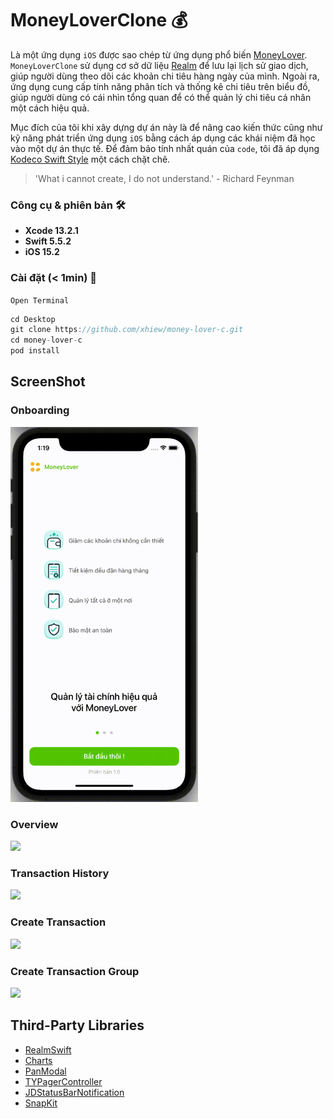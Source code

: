 # MoneyLoverClone 💰

Là một ứng dụng `iOS` được sao chép từ ứng dụng phổ biến [MoneyLover](https://moneylover.me/vi/). `MoneyLoverClone` sử dụng cơ sở dữ liệu [Realm](https://github.com/realm/realm-swift) để lưu lại lịch sử giao dịch, giúp người dùng theo dõi các khoản chi tiêu hàng ngày của mình. Ngoài ra, ứng dụng cung cấp tính năng phân tích và thống kê chi tiêu trên biểu đồ, giúp người dùng có cái nhìn tổng quan để có thể quản lý chi tiêu cá nhân một cách hiệu quả.

Mục đích của tôi khi xây dựng dự án này là để nâng cao kiến thức cũng như kỹ năng phát triển ứng dụng `iOS` bằng cách áp dụng các khái niệm đã học vào một dự án thực tế. Để đảm bảo tính nhất quán của `code`, tôi đã áp dụng [Kodeco Swift Style](https://github.com/xhiew/swift-style-guide-vi) một cách chặt chẽ.

> 'What i cannot create, I do not understand.' - Richard Feynman

### Công cụ & phiên bản 🛠

- **Xcode 13.2.1**
- **Swift 5.5.2**
- **iOS 15.2**

### Cài đặt (< 1min) 📲

`Open Terminal`

```swift
cd Desktop
git clone https://github.com/xhiew/money-lover-c.git
cd money-lover-c
pod install
```
## ScreenShot

### Onboarding

<img src="https://github.com/xhiew/money-lover-c/blob/master/MoneyLoverGif/onboarding.gif" width="300" height="auto">



### Overview

<img src="https://github.com/xhiew/money-lover-c/blob/master/MoneyLoverGif/home.gif" width="300" height="auto">



### Transaction History

<img src="https://github.com/xhiew/money-lover-c/blob/master/MoneyLoverGif/transactionhistory.gif" width="300" height="auto">



### Create Transaction

<img src="https://github.com/xhiew/money-lover-c/blob/master/MoneyLoverGif/newtransaction.gif" width="300" height="auto">



### Create Transaction Group

<img src="https://github.com/xhiew/money-lover-c/blob/master/MoneyLoverGif/newtransaction_group.gif" width="300" height="auto">



## Third-Party Libraries

* [RealmSwift](https://github.com/realm/realm-swift)
* [Charts](https://github.com/danielgindi/Charts.git)
* [PanModal](https://github.com/slackhq/PanModal.git)
* [TYPagerController](https://github.com/12207480/TYPagerController.git)
* [JDStatusBarNotification](https://github.com/calimarkus/JDStatusBarNotification.git)
* [SnapKit](https://github.com/SnapKit/SnapKit.git)

